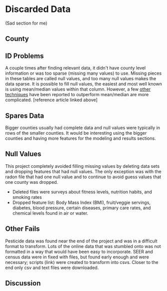 # Discarded Data
(Sad section for me)

## County
## ID Problems
A couple times after finding relevant data, it didn't have county level information or was too sparse (missing many values) to use. Missing pieces in these tables are called null values, and too many null values makes the data sparse. It is possible to fill null values, the easiest and most well known is using mean/median values within that column. However, a few [other techniques](https://www.omicsonline.org/open-access/a-comparison-of-six-methods-for-missing-data-imputation-2155-6180-1000224.pdf) have been reported to outperform mean/median are more complicated. [reference article linked above]

## Spares Data
Bigger counties usually had complete data and null values were typically in rows of the smaller counties. It would be interesting using the bigger counties and having more features for the modeling and results sections.

## Null Values
This project completely avoided filling missing values by deleting data sets and dropping features that had null values. The only exception was with the radon file that had one null value and to continue to avoid guess values that one county was dropped.

- Deleted files were surveys about fitness levels, nutrition habits, and smoking rates
- Dropped feature list: Body Mass Index (BMI), fruit/veggie servings, diabetes, blood pressure, certain diseases, primary care rates, and chemical levels found in air or water.

## Other Fails
Pesticide data was found near the end of the project and was in a difficult format to transform. Lots of the online data that was stumbled onto was not formatted in a way that would have been easy to incorporate. SEER and census data were in fixed with files, but found early enough and were necessary; scripts (link) were created to transform into csvs. Closer to the end only csv and text files were downloaded.

## Discussion
